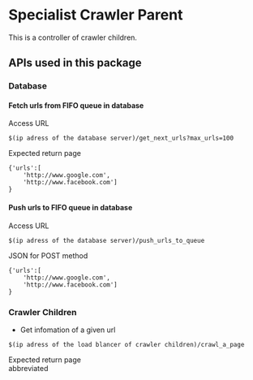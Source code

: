 # Specialist Crawler Parent
This is a controller of crawler children.
## APIs used in this package
### Database
#### Fetch urls from FIFO queue in database
Access URL
```
$(ip adress of the database server)/get_next_urls?max_urls=100
```
Expected return page
```
{'urls':[
    'http://www.google.com',
    'http://www.facebook.com']
}
```
#### Push urls to FIFO queue in database
Access URL
```
$(ip adress of the database server)/push_urls_to_queue
```
JSON for POST method
```
{'urls':[
    'http://www.google.com',
    'http://www.facebook.com']
}
```
### Crawler Children
- Get infomation of a given url
```
$(ip adress of the load blancer of crawler children)/crawl_a_page
```
Expected return page  
abbreviated
